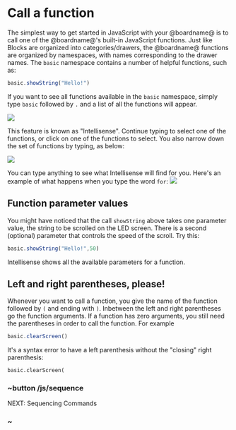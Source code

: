 # Call a function

The simplest way to get started in JavaScript with your @boardname@ is to
call one of the @boardname@'s built-in JavaScript functions. Just like Blocks
are organized into categories/drawers, the @boardname@ functions are organized by
namespaces, with names corresponding to the drawer names.  The `basic` namespace 
contains a number of helpful functions, such as:

```typescript
basic.showString("Hello!")
```

If you want to see all functions available in the `basic` namespace, simply type `basic`
followed by `.` and a list of all the functions will appear. 

![](/static/mb/js/basicFuns.png)

This feature is known as "Intellisense". Continue typing to select one of the functions, 
or click on one of the functions to select. You also narrow down the set of functions by typing, as below:

![](/static/mb/js/basicIntell.png)

You can type anything to see what Intellisense will find for you. Here's an example
of what happens when you type the word `for`:
![](/static/mb/js/forIntell.png)

## Function parameter values

You might have noticed that the call `showString` above takes one parameter value, 
the string to be scrolled on the LED screen. There is a second (optional)
parameter that controls the speed of the scroll. Try this:

```typescript
basic.showString("Hello!",50)
```

Intellisense shows all the available parameters for a function. 

## Left and right parentheses, please!

Whenever you want to call a function, you give the name of the function
followed by `(` and ending with `)`. Inbetween the left and right
parentheses go the function arguments.  If a function has zero arguments, you still
need the parentheses in order to call the function. For example

```typescript
basic.clearScreen()
```

It's a syntax error to have a left parenthesis without the "closing" right parenthesis:

```
basic.clearScreen(
```

### ~button /js/sequence
NEXT: Sequencing Commands
### ~
